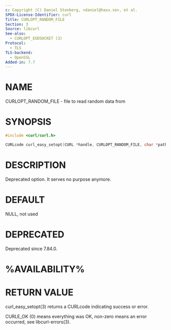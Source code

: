 ```yaml
---
c: Copyright (C) Daniel Stenberg, <daniel@haxx.se>, et al.
SPDX-License-Identifier: curl
Title: CURLOPT_RANDOM_FILE
Section: 3
Source: libcurl
See-also:
  - CURLOPT_EGDSOCKET (3)
Protocol:
  - TLS
TLS-backend:
  - OpenSSL
Added-in: 7.7
---
```


# NAME

CURLOPT_RANDOM_FILE - file to read random data from

# SYNOPSIS

~~~c
#include <curl/curl.h>

CURLcode curl_easy_setopt(CURL *handle, CURLOPT_RANDOM_FILE, char *path);
~~~

# DESCRIPTION

Deprecated option. It serves no purpose anymore.

# DEFAULT

NULL, not used

# DEPRECATED

Deprecated since 7.84.0.

# %AVAILABILITY%

# RETURN VALUE

curl_easy_setopt(3) returns a CURLcode indicating success or error.

CURLE_OK (0) means everything was OK, non-zero means an error occurred, see
libcurl-errors(3).
